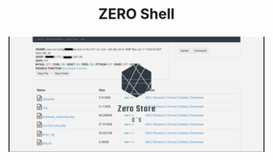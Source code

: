 <h1><p align="center"> ZERO Shell </p></h1>

<img src="https://raw.githubusercontent.com/1337r0j4n/php-backdoors/main/.img/94.png">
